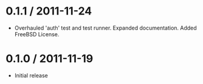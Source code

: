 0.1.1 / 2011-11-24
===
* Overhauled 'auth' test and test runner. Expanded documentation. Added FreeBSD License.

0.1.0 / 2011-11-19
===
* Initial release